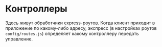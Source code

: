 # Контроллеры

Здесь живут обработчики express-роутов. Когда клиент приходит в приложение по какому-либо адресу, экспресс (в настройках роутов `config/routes.js`) определяет какому контроллеру передать управление.